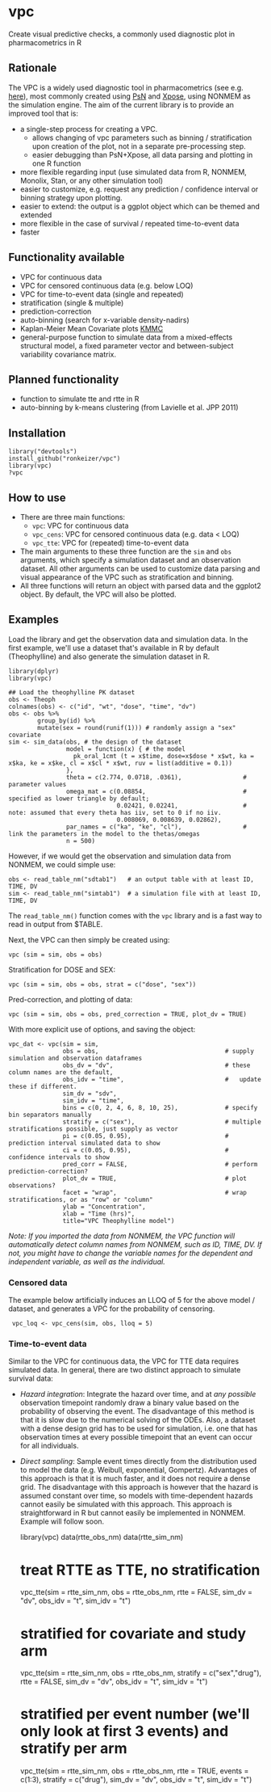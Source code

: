 vpc
===

Create visual predictive checks, a commonly used diagnostic plot in pharmacometrics in R 

## Rationale

The VPC is a widely used diagnostic tool in pharmacometrics (see e.g. [here](http://page-meeting.org/default.asp?abstract=1434)), most commonly created using [PsN](http://psn.sourceforge.net) and [Xpose](http://xpose.sourceforge.net), using NONMEM as the simulation engine. The aim of the current library is to provide an improved tool that is:

- a single-step process for creating a VPC. 
  - allows changing of vpc parameters such as binning / stratification upon creation of the plot, not in a separate pre-processing step.
  - easier debugging than PsN+Xpose, all data parsing and plotting in one R function
- more flexible regarding input (use simulated data from R, NONMEM, Monolix, Stan, or any other simulation tool)
- easier to customize, e.g. request any prediction / confidence interval or binning strategy upon plotting.
- easier to extend: the output is a ggplot object which can be themed and extended
- more flexible in the case of survival / repeated time-to-event data
- faster

## Functionality available

- VPC for continuous data
- VPC for censored continuous data (e.g. below LOQ)
- VPC for time-to-event data (single and repeated)
- stratification (single & multiple)
- prediction-correction
- auto-binning (search for x-variable density-nadirs)
- Kaplan-Meier Mean Covariate plots [KMMC](http://page-meeting.org/pdf_assets/4280-2012-06%20PAGE%20KMMC.pdf)
- general-purpose function to simulate data from a mixed-effects structural model, a fixed parameter vector and between-subject variability covariance matrix.

## Planned functionality

- function to simulate tte and rtte in R
- auto-binning by k-means clustering (from Lavielle et al. JPP 2011)

## Installation

    library("devtools")
    install_github("ronkeizer/vpc")
    library(vpc)
    ?vpc
   
## How to use

- There are three main functions:
  - `vpc`: VPC for continuous data
  - `vpc_cens`: VPC for censored continuous data (e.g. data < LOQ)
  - `vpc_tte`: VPC for (repeated) time-to-event data
- The main arguments to these three function are the `sim` and `obs` arguments, which specify a simulation dataset and an observation dataset. All other arguments can be used to customize data parsing and visual appearance of the VPC such as stratification and binning.
- All three functions will return an object with parsed data and the ggplot2 object. By default, the VPC will also be plotted.

## Examples

Load the library and get the observation data and simulation data. 
In the first example, we'll use a dataset that's available in R by default (Theophylline) and also generate the simulation dataset in R. 

    library(dplyr)
    library(vpc)

    ## Load the theophylline PK dataset
    obs <- Theoph
    colnames(obs) <- c("id", "wt", "dose", "time", "dv")
    obs <- obs %>%
            group_by(id) %>%  
            mutate(sex = round(runif(1))) # randomly assign a "sex" covariate
    sim <- sim_data(obs, # the design of the dataset
                    model = function(x) { # the model
                      pk_oral_1cmt (t = x$time, dose=x$dose * x$wt, ka = x$ka, ke = x$ke, cl = x$cl * x$wt, ruv = list(additive = 0.1))
                    }, 
                    theta = c(2.774, 0.0718, .0361),                 # parameter values
                    omega_mat = c(0.08854,                           # specified as lower triangle by default; 
                                  0.02421, 0.02241,                  # note: assumed that every theta has iiv, set to 0 if no iiv. 
                                  0.008069, 0.008639, 0.02862),      
                    par_names = c("ka", "ke", "cl"),                 # link the parameters in the model to the thetas/omegas
                    n = 500)

However, if we would get the observation and simulation data from NONMEM, we could simple use:

    obs <- read_table_nm("sdtab1")   # an output table with at least ID, TIME, DV
    sim <- read_table_nm("simtab1")  # a simulation file with at least ID, TIME, DV

The `read_table_nm()` function comes with the `vpc` library and is a fast way to read in output from $TABLE. 

Next, the VPC can then simply be created using:

    vpc (sim = sim, obs = obs)

Stratification for DOSE and SEX:

    vpc (sim = sim, obs = obs, strat = c("dose", "sex"))

Pred-correction, and plotting of data:

    vpc (sim = sim, obs = obs, pred_correction = TRUE, plot_dv = TRUE)

With more explicit use of options, and saving the object:

    vpc_dat <- vpc(sim = sim, 
                   obs = obs,                                   # supply simulation and observation dataframes
                   obs_dv = "dv",                               # these column names are the default,
                   obs_idv = "time",                            #   update these if different.
                   sim_dv = "sdv",
                   sim_idv = "time",
                   bins = c(0, 2, 4, 6, 8, 10, 25),             # specify bin separators manually
                   stratify = c("sex"),                         # multiple stratifications possible, just supply as vector
                   pi = c(0.05, 0.95),                          # prediction interval simulated data to show
                   ci = c(0.05, 0.95),                          # confidence intervals to show
                   pred_corr = FALSE,                           # perform prediction-correction?
                   plot_dv = TRUE,                              # plot observations?
                   facet = "wrap",                              # wrap stratifications, or as "row" or "column"
                   ylab = "Concentration", 
                   xlab = "Time (hrs)", 
                   title="VPC Theophylline model")

_Note: If you imported the data from NONMEM, the VPC function will automatically detect column names from NONMEM, such as ID, TIME, DV. If not, you might have to change the variable names for the dependent and independent variable, as well as the individual._

### Censored data

The example below artificially induces an LLOQ of 5 for the above model / dataset, and generates a VPC for the probability of censoring.

     vpc_loq <- vpc_cens(sim, obs, lloq = 5)


### Time-to-event data

Similar to the VPC for continuous data, the VPC for TTE data requires simulated data. In general, there are two distinct approach to simulate survival data:

- *Hazard integration*: Integrate the hazard over time, and at *any possible* observation timepoint randomly draw a binary value based on the probability of observing the event. The disadvantage of this method is that it is slow due to the numerical solving of the ODEs. Also, a dataset with a dense design grid has to be used for simulation, i.e. one that has observation times at every possible timepoint that an event can occur for all individuals. 

- *Direct sampling*: Sample event times directly from the distribution used to model the data (e.g. Weibull, exponential, Gompertz). Advantages of this approach is that it is much faster, and it does not require a dense grid. The disadvantage with this approach is however that the hazard is assumed constant over time, so models with time-dependent hazards cannot easily be simulated with this approach. This approach is straightforward in R but cannot easily be implemented in NONMEM. Example will follow soon.

    library(vpc)
    data(rtte_obs_nm) 
    data(rtte_sim_nm) 

    # treat RTTE as TTE, no stratification
    vpc_tte(sim = rtte_sim_nm, 
            obs = rtte_obs_nm, 
            rtte = FALSE, 
            sim_dv = "dv", obs_idv = "t", sim_idv = "t")

    # stratified for covariate and study arm
    vpc_tte(sim = rtte_sim_nm, 
            obs = rtte_obs_nm, 
            stratify = c("sex","drug"), 
            rtte = FALSE, 
            sim_dv = "dv", obs_idv = "t", sim_idv = "t")

    # stratified per event number (we'll only look at first 3 events) and stratify per arm
    vpc_tte(sim = rtte_sim_nm, 
            obs = rtte_obs_nm,
            rtte = TRUE, events = c(1:3),
            stratify = c("drug"),
            sim_dv = "dv", obs_idv = "t", sim_idv = "t")

